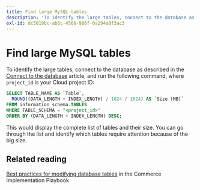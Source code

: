 ```yaml
---
title: Find large MySQL tables
description: 'To identify the large tables, connect to the database as described in the [Connect to the database](https://experienceleague.adobe.com/en/docs/commerce-cloud-service/user-guide/configure/service/mysql#connect-to-the-database) article, and run the following command, where `project_id` is your Cloud project ID:'
exl-id: dc5019bc-ab6c-4568-986f-0a294a0f3ac3
---
```

# Find large MySQL tables

To identify the large tables, connect to the database as described in the [Connect to the database](https://experienceleague.adobe.com/en/docs/commerce-cloud-service/user-guide/configure/service/mysql#connect-to-the-database) article, and run the following command, where `project_id` is your Cloud project ID:

```sql
SELECT TABLE_NAME AS `Table`,
  ROUND((DATA_LENGTH + INDEX_LENGTH) / 1024 / 1024) AS `Size (MB)`
FROM information_schema.TABLES
WHERE TABLE_SCHEMA = "<project_id>"
ORDER BY (DATA_LENGTH + INDEX_LENGTH) DESC;
```

This would display the complete list of tables and their size. You can go through the list and identify which tables require attention because of the big size.

## Related reading

[Best practices for modifying database tables](https://experienceleague.adobe.com/en/docs/commerce-operations/implementation-playbook/best-practices/development/modifying-core-and-third-party-tables#why-adobe-recommends-avoiding-modifications) in the Commerce Implementation Playbook
